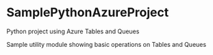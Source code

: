 # SamplePythonAzureProject
Python project using Azure Tables and Queues

Sample utility module showing basic operations on Tables and Queues

